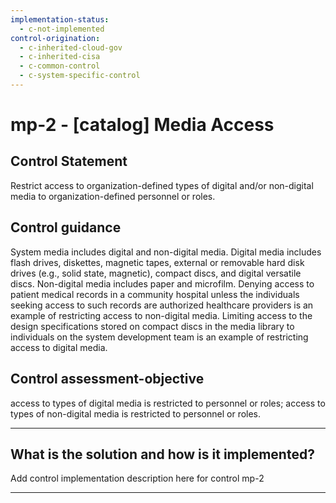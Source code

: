 ```yaml
---
implementation-status:
  - c-not-implemented
control-origination:
  - c-inherited-cloud-gov
  - c-inherited-cisa
  - c-common-control
  - c-system-specific-control
---
```


# mp-2 - \[catalog\] Media Access

## Control Statement

Restrict access to organization-defined types of digital and/or non-digital media to organization-defined personnel or roles.

## Control guidance

System media includes digital and non-digital media. Digital media includes flash drives, diskettes, magnetic tapes, external or removable hard disk drives (e.g., solid state, magnetic), compact discs, and digital versatile discs. Non-digital media includes paper and microfilm. Denying access to patient medical records in a community hospital unless the individuals seeking access to such records are authorized healthcare providers is an example of restricting access to non-digital media. Limiting access to the design specifications stored on compact discs in the media library to individuals on the system development team is an example of restricting access to digital media.

## Control assessment-objective

access to types of digital media is restricted to personnel or roles;
access to types of non-digital media is restricted to personnel or roles.

______________________________________________________________________

## What is the solution and how is it implemented?

Add control implementation description here for control mp-2

______________________________________________________________________
